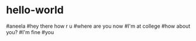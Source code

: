 # hello-world
#aneela
#hey there how r u
#where are you now
#I'm at college
#how about you?
#I'm fine
#you
